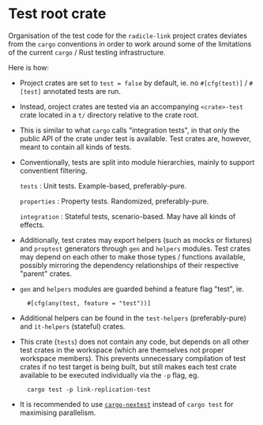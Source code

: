 # Test root crate

Organisation of the test code for the `radicle-link` project crates deviates
from the `cargo` conventions in order to work around some of the limitations of
the current `cargo` / Rust testing infrastructure.

Here is how:

- Project crates are set to `test = false` by default, ie. no `#[cfg(test)]` /
  `#[test]` annotated tests are run.

- Instead, oroject crates are tested via an accompanying `<crate>-test` crate
  located in a `t/` directory relative to the crate root.

- This is similar to what `cargo` calls "integration tests", in that only the
  public API of the crate under test is available. Test crates are, however,
  meant to contain all kinds of tests.

- Conventionally, tests are split into module hierarchies, mainly to support
  conventient filtering.

    `tests`
    : Unit tests. Example-based, preferably-pure.

    `properties`
    : Property tests. Randomized, preferably-pure.

    `integration`
    : Stateful tests, scenario-based. May have all kinds of effects.

- Additionally, test crates may export helpers (such as mocks or fixtures) and
  `proptest` generators through `gen` and `helpers` modules. Test crates may
  depend on each other to make those types / functions available, possibly
  mirroring the dependency relationships of their respective "parent" crates.

- `gen` and `helpers` modules are guarded behind a feature flag "test", ie.

        #[cfg(any(test, feature = "test"))]

- Additional helpers can be found in the `test-helpers` (preferably-pure) and
  `it-helpers` (stateful) crates.

- This crate (`tests`) does not contain any code, but depends on all other test
  crates in the workspace (which are themselves not proper workspace members).
  This prevents unnecessary compilation of test crates if no test target is
  being built, but still makes each test crate available to be executed
  individually via the `-p` flag, eg.

        cargo test -p link-replication-test

- It is recommended to use [`cargo-nextest`](https://nexte.st) instead of `cargo
  test` for maximising parallelism.
